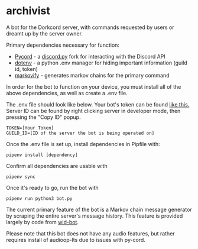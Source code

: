 # archivist
A bot for the Dorkcord server, with commands requested by users or dreamt up by the server owner.

Primary dependencies necessary for function:
- [Pycord](https://github.com/Pycord-Development/pycord) - a [discord.py](https://github.com/Rapptz/discord.py) fork for interacting with the Discord API
- [dotenv](https://pypi.org/project/python-dotenv/) - a python .env manager for hiding important information (guild id, token)
- [markovify](https://github.com/jsvine/markovify) - generates markov chains for the primary command

In order for the bot to function on your device, you must install all of the above dependencies, as well as create a .env file.

The .env file should look like below. Your bot's token can be found [like this.](https://github.com/reactiflux/discord-irc/wiki/Creating-a-discord-bot-&-getting-a-token#fetching-your-bots-token) Server ID can be found by right clicking server in developer mode, then pressing the "Copy ID" popup.
```
TOKEN=[Your Token]
GUILD_ID=[ID of the server the bot is being operated on]
```
Once the .env file is set up, install dependencies in Pipfile with:
```
pipenv install [dependency]
```
Confirm all dependencies are usable with
```
pipenv sync
```
Once it's ready to go, run the bot with
```
pipenv run python3 bot.py
```
The current primary feature of the bot is a Markov chain message generator by scraping the entire server's message history. This feature is provided largely by code from [wid-bot](https://github.com/ericpretzel/wid-bot). 

Please note that this bot does not have any audio features, but rather requires install of audioop-lts due to issues with py-cord.